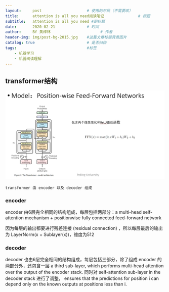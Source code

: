 ```yaml
---
layout:     post   				    # 使用的布局（不需要改）
title:      attention is all you need阅读笔记 				# 标题 
subtitle:   attention is all you need #副标题
date:       2020-02-21 				# 时间
author:     BY 黄梓林						# 作者
header-img: img/post-bg-2015.jpg 	#这篇文章标题背景图片
catalog: true 						# 是否归档
tags:								#标签
    - 机器学习
    - 机器阅读理解
---
```


## transformer结构

![transformer](/img/a9fak-y4zyr.jpg)

    transformer 由 encoder 以及 decoder 组成

### encoder

encoder 由6层完全相同的结构组成，每层包括两部分：a multi-head self-attention mechanism + 
positionwise fully connected feed-forward network

因为每层的输出都要进行残差连接 (residual connection) ，所以每层最后的输出为 LayerNorm(x + Sublayer(x))，维度为512

### decoder

decoder 也由6层完全相同的结构组成，每层包括三部分，除了组成 encoder 的两部分外，还包含一层  a third sub-layer, 
which performs multi-head attention over the output of the encoder stack. 
同时对  self-attention sub-layer in the decoder stack 进行了调整，
ensures that the predictions for position i can depend only on the known outputs at positions less than i.
